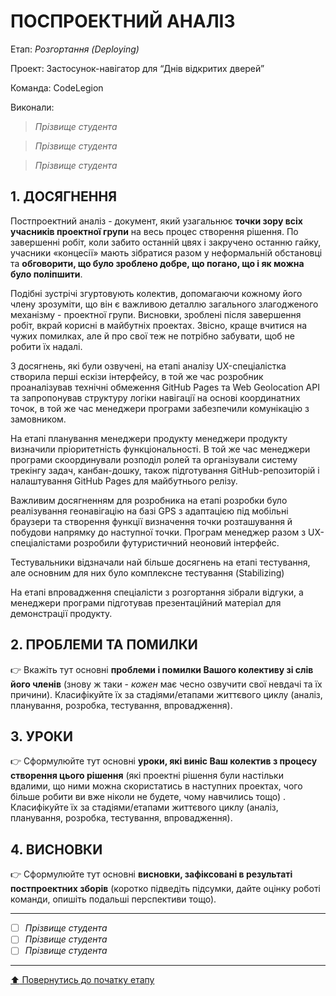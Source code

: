 ﻿# ПОСПРОЕКТНИЙ АНАЛІЗ

Етап: *Розгортання (Deploying)*

Проект: Застосунок-навігатор для “Днів відкритих дверей”

Команда: CodeLegion

Виконали:
>*Прізвище студента*

>*Прізвище студента*

>*Прізвище студента*

## **1. ДОСЯГНЕННЯ**

Постпроектний аналіз - документ, який узагальнює **точки зору всіх учасників проектної групи** на весь процес створення рішення. По завершенні робіт, коли забито останній цвях і закручено останню гайку, учасники «концесії» мають зібратися разом у неформальній обстановці та **обговорити, що було зроблено добре, що погано, що і як можна було поліпшити**. 

Подібні зустрічі згуртовують колектив, допомагаючи кожному його члену зрозуміти, що він є важливою деталлю загального злагодженого механізму - проектної групи. Висновки, зроблені після завершення робіт, вкрай корисні в майбутніх проектах. Звісно, краще вчитися на чужих помилках, але й про свої теж не потрібно забувати, щоб не робити їх надалі.

З досягнень, які були озвучені, на етапі аналізу UX-спеціалістка створила перші ескізи інтерфейсу, в той же час розробник проаналізував технічні обмеження GitHub Pages та Web Geolocation API та запропонував структуру логіки навігації на основі координатних точок, в той же час менеджери програми забезпечили комунікацію з замовником.

На етапі планування менеджери продукту менеджери продукту визначили пріоритетність функціональності. В той же час менеджери програми скоординували розподіл ролей та організували систему трекінгу задач, канбан-дошку, також підготування GitHub-репозиторій і налаштування GitHub Pages для майбутнього релізу.

Важливим досягненням для розробника на етапі розробки було реалізування геонавігацію на базі GPS з адаптацією під мобільні браузери та створення функції визначення точки розташування й побудови напрямку до наступної точки. Програм менеджер разом з UX-спеціалістами розробили футуристичний неоновий інтерфейс.

Тестувальники відзначали най більше досягнень на етапі тестування, але основним для них було комплексне тестування (Stabilizing)

На етапі впровадження спеціалісти з розгортання зібрали відгуки, а менеджери програми підготував презентаційний матеріал для демонстрації продукту.

## **2. ПРОБЛЕМИ ТА ПОМИЛКИ**

:point_right: Вкажіть тут основні **проблеми і помилки Вашого колективу зі слів його членів** (знову ж таки - *кожен* має чесно озвучити свої невдачі та їх причини). Класифікуйте їх за стадіями/етапами життєвого циклу (аналіз, планування, розробка, тестування, впровадження).

## **3. УРОКИ**

:point_right: Сформулюйте тут основні **уроки, які виніс Ваш колектив з процесу створення цього рішення** (які проектні рішення були настільки вдалими, що ними можна скористатись в наступних проектах, чого більше робити ви вже ніколи не будете, чому навчились тощо) . Класифікуйте їх за стадіями/етапами життєвого циклу (аналіз, планування, розробка, тестування, впровадження).

## **4. ВИСНОВКИ**

:point_right: Сформулюйте тут основні **висновки, зафіксовані в результаті постпроектних зборів** (коротко підведіть підсумки, дайте оцінку роботі команди, опишіть подальші перспективи тощо).

---

- [ ] *Прізвище студента*
- [ ] *Прізвище студента*
- [ ] *Прізвище студента*

---
[:arrow_up: Повернутись до початку етапу](/docs/5.Deploying/README.md)

